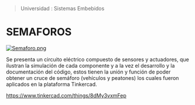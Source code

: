 >Universidad : Sistemas Embebidos

# SEMAFOROS

[![Semaforo.png](https://i.postimg.cc/tgnb96Qb/Semaforo.png)](https://postimg.cc/XZWm8pY1)


Se presenta un circuito eléctrico compuesto de sensores y actuadores, que ilustran la simulación de cada componente y a la vez el desarrollo y la documentación del código, estos tienen la unión y función de poder obtener un cruce de semáforo (vehículos y peatones) los cuales fueron aplicados en la plataforma Tinkercad. 

https://www.tinkercad.com/things/8dMy3vxmFep
